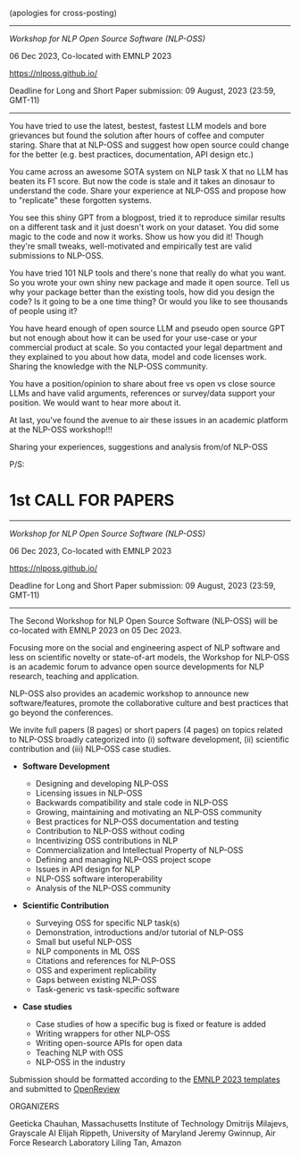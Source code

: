 (apologies for cross-posting) 

----------------------------------------------------------------

*Workshop for NLP Open Source Software (NLP-OSS)*

06 Dec 2023, Co-located with EMNLP 2023

https://nlposs.github.io/

Deadline for Long and Short Paper submission: 09 August, 2023
(23:59, GMT-11)

----------------------------------------------------------------

You have tried to use the latest, bestest, fastest LLM models and bore grievances but found the solution after hours of coffee and computer staring. Share that at NLP-OSS and suggest how open source could change for the better (e.g. best practices, documentation, API design etc.)

You came across an awesome SOTA system on NLP task X that no LLM has beaten its F1 score. But now the code is stale and it takes an dinosaur to understand the code. Share your experience at NLP-OSS and propose how to "replicate" these forgotten systems. 

You see this shiny GPT from a blogpost, tried it to reproduce similar results on a different task and it just doesn't work on your dataset. You did some magic to the code and now it works. Show us how you did it! Though they're small tweaks, well-motivated and empirically test are valid submissions to NLP-OSS. 

You have tried 101 NLP tools and there's none that really do what you want. So you wrote your own shiny new package and made it open source. Tell us why your package better than the existing tools, how did you design the code? Is it going to be a one time thing? Or would you like to see thousands of people using it?

You have heard enough of open source LLM and pseudo open source GPT but not enough about how it can be used for your use-case or your commercial product at scale. So you contacted your legal department and they explained to you about how data, model and code licenses work. Sharing the knowledge with the NLP-OSS community.

You have a position/opinion to share about free vs open vs close source LLMs and have valid arguments, references or survey/data support your position. We would want to hear more about it.

At last, you've found the avenue to air these issues in an academic platform at the NLP-OSS workshop!!! 

Sharing your experiences, suggestions and analysis from/of NLP-OSS 


P/S:

1st CALL FOR PAPERS 
====

----------------------------------------------------------------

*Workshop for NLP Open Source Software (NLP-OSS)*

06 Dec 2023, Co-located with EMNLP 2023

https://nlposs.github.io/

Deadline for Long and Short Paper submission: 09 August, 2023
(23:59, GMT-11)

----------------------------------------------------------------

The Second Workshop for NLP Open Source Software (NLP-OSS) will be co-located 
with EMNLP 2023 on 05 Dec 2023.

Focusing more on the social and engineering aspect of NLP software 
and less on scientific novelty or state-of-art models, the Workshop for NLP-OSS 
is an academic forum to advance open source developments for NLP research, 
teaching and application.

NLP-OSS also provides an academic workshop to announce new software/features, 
promote the collaborative culture and best practices that go beyond the conferences.

We invite full papers (8 pages) or short papers (4 pages) on topics related to 
NLP-OSS broadly categorized into (i) software development, (ii) scientific 
contribution and (iii) NLP-OSS case studies.

 - **Software Development**
   - Designing and developing NLP-OSS
   - Licensing issues in NLP-OSS
   - Backwards compatibility and stale code in NLP-OSS
   - Growing, maintaining and motivating an NLP-OSS community
   - Best practices for NLP-OSS documentation and testing
   - Contribution to NLP-OSS without coding
   - Incentivizing OSS contributions in NLP
   - Commercialization and Intellectual Property of NLP-OSS
   - Defining and managing NLP-OSS project scope
   - Issues in API design for NLP
   - NLP-OSS software interoperability
   - Analysis of the NLP-OSS community

 - **Scientific Contribution**
   - Surveying OSS for specific NLP task(s)
   - Demonstration, introductions and/or tutorial of NLP-OSS
   - Small but useful NLP-OSS
   - NLP components in ML OSS
   - Citations and references for NLP-OSS
   - OSS and experiment replicability
   - Gaps between existing NLP-OSS
   - Task-generic vs task-specific software


 - **Case studies**
   - Case studies of how a specific bug is fixed or feature is added
   - Writing wrappers for other NLP-OSS
   - Writing open-source APIs for open data
   - Teaching NLP with OSS
   - NLP-OSS in the industry
   
Submission should be formatted according to the [EMNLP 2023 templates](https://2023.emnlp.org/call-for-papers) and submitted to [OpenReview](https://openreview.net/group?id=EMNLP/2023/Workshop/NLP-OSS)


ORGANIZERS

Geeticka Chauhan, Massachusetts Institute of Technology
Dmitrijs Milajevs, Grayscale AI
Elijah Rippeth, University of Maryland
Jeremy Gwinnup, Air Force Research Laboratory
Liling Tan, Amazon
